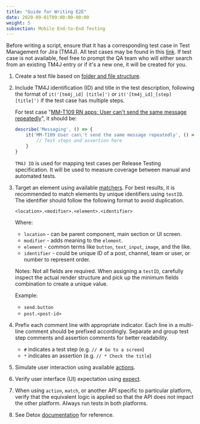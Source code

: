 ```yaml
---
title: "Guide for Writing E2E"
date: 2020-09-01T09:00:00-00:00
weight: 5
subsection: Mobile End-to-End Testing
---
```


Before writing a script, ensure that it has a corresponding test case in Test Management for Jira (TM4J). All test cases may be found in this [link](https://mattermost.atlassian.net/projects/MM?selectedItem=com.atlassian.plugins.atlassian-connect-plugin%3Acom.kanoah.test-manager__main-project-page#!/design?projectId=10302). If test case is not available, feel free to prompt the QA team who will either search from an existing TM4J entry or if it's a new one, it will be created for you.

1. Create a test file based on [folder and file structure](/contribute/mobile/e2e/file-structure).
2. Include TM4J identification (ID) and title in the test description, following the format of `it('[tm4j_id] [title]')` or `it('[tm4j_id]_[step] [title]')` if the test case has multiple steps.

   For test case "[MM-T109 RN apps: User can't send the same message repeatedly](https://mattermost.atlassian.net/projects/MM?selectedItem=com.atlassian.plugins.atlassian-connect-plugin%3Acom.kanoah.test-manager__main-project-page#!/testCase/MM-T109)", it should be:
    ```javascript
    describe('Messaging', () => {
        it('MM-T109 User can\'t send the same message repeatedly', () => {
            // Test steps and assertion here
        }
    }
    ```
    `TM4J ID` is used for mapping test cases per Release Testing specification. It will be used to measure coverage between manual and automated tests.

3. Target an element using available [matchers](https://github.com/wix/Detox/blob/master/docs/APIRef.Matchers.md#matchers). For best results, it is recommended to match elements by unique identifiers using `testID`. The identifier should follow the following format to avoid duplication.
    ```
    <location>.<modifier>.<element>.<identifier>
    ```

    Where:
    - `location` - can be parent component,  main section or UI screen.
    - `modifier` - adds meaning to the `element`.
    - `element` - common terms like `button`, `text_input`, `image`, and the like.
    - `identifier` - could be unique ID of a post, channel, team or user, or number to represent order.

    Notes: Not all fields are required. When assigning a `testID`, carefully inspect the actual render structure and pick up the minimum fields combination to create a unique value.

    Example:
    - `send.button`
    - `post.<post-id>`
4. Prefix each comment line with appropriate indicator. Each line in a multi-line comment should be prefixed accordingly. Separate and group test step comments and assertion comments for better readability.
    - `#` indicates a test step (e.g. `// # Go to a screen`)
    - `*` indicates an assertion (e.g. `// * Check the title`)
5. Simulate user interaction using available [actions](https://github.com/wix/Detox/blob/master/docs/APIRef.ActionsOnElement.md).
6. Verify user interface (UI) expectation using [expect](https://github.com/wix/Detox/blob/master/docs/APIRef.Expect.md).
7. When using `action`, `match`, or another API specific to particular platform, verify that the equivalent logic is applied so that the API does not impact the other platform. Always run tests in both platforms.
8. See Detox [documentation](https://github.com/wix/Detox/tree/master/docs) for reference.
